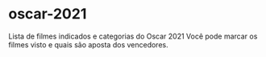 # oscar-2021
Lista de filmes indicados e categorias do Oscar 2021 Você pode marcar os filmes visto e quais são aposta dos vencedores.
